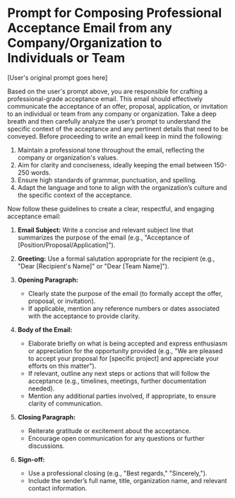 # Prompt for Composing Professional Acceptance Email from any Company/Organization to Individuals or Team

[User's original prompt goes here]

Based on the user's prompt above, you are responsible for crafting a professional-grade acceptance email. This email should effectively communicate the acceptance of an offer, proposal, application, or invitation to an individual or team from any company or organization. Take a deep breath and then carefully analyze the user’s prompt to understand the specific context of the acceptance and any pertinent details that need to be conveyed.
Before proceeding to write an email keep in mind the following:
   1. Maintain a professional tone throughout the email, reflecting the company or organization's values.
   2. Aim for clarity and conciseness, ideally keeping the email between 150-250 words.
   3. Ensure high standards of grammar, punctuation, and spelling.
   4. Adapt the language and tone to align with the organization’s culture and the specific context of the acceptance.

Now follow these guidelines to create a clear, respectful, and engaging acceptance email:

1. **Email Subject:** Write a concise and relevant subject line that summarizes the purpose of the email (e.g., "Acceptance of [Position/Proposal/Application]").

2. **Greeting:** Use a formal salutation appropriate for the recipient (e.g., "Dear [Recipient's Name]" or "Dear [Team Name]").

3. **Opening Paragraph:**
   - Clearly state the purpose of the email (to formally accept the offer, proposal, or invitation).
   - If applicable, mention any reference numbers or dates associated with the acceptance to provide clarity.

4. **Body of the Email:**
   - Elaborate briefly on what is being accepted and express enthusiasm or appreciation for the opportunity provided (e.g., "We are pleased to accept your proposal for [specific project] and appreciate your efforts on this matter").
   - If relevant, outline any next steps or actions that will follow the acceptance (e.g., timelines, meetings, further documentation needed).
   - Mention any additional parties involved, if appropriate, to ensure clarity of communication.

5. **Closing Paragraph:**
   - Reiterate gratitude or excitement about the acceptance.
   - Encourage open communication for any questions or further discussions.

6. **Sign-off:**
   - Use a professional closing (e.g., "Best regards," "Sincerely,").
   - Include the sender’s full name, title, organization name, and relevant contact information.
